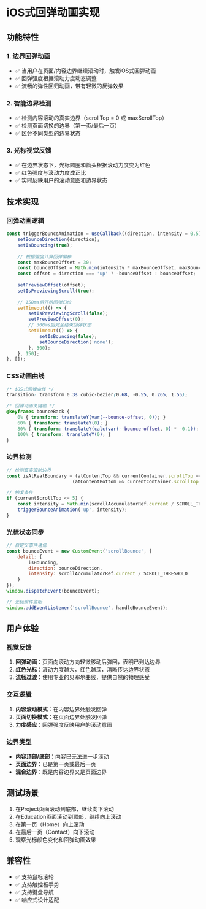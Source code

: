 # iOS式回弹动画实现

## 功能特性

### 1. 边界回弹动画
- ✅ 当用户在页面/内容边界继续滚动时，触发iOS式回弹动画
- ✅ 回弹强度根据滚动力度动态调整
- ✅ 流畅的弹性回归动画，带有轻微的反弹效果

### 2. 智能边界检测
- ✅ 检测内容滚动的真实边界（scrollTop = 0 或 maxScrollTop）
- ✅ 检测页面切换的边界（第一页/最后一页）
- ✅ 区分不同类型的边界状态

### 3. 光标视觉反馈
- ✅ 在边界状态下，光标圆圈和箭头根据滚动力度变为红色
- ✅ 红色强度与滚动力度成正比
- ✅ 实时反映用户的滚动意图和边界状态

## 技术实现

### 回弹动画逻辑
```javascript
const triggerBounceAnimation = useCallback((direction, intensity = 0.5) => {
    setBounceDirection(direction);
    setIsBouncing(true);
    
    // 根据强度计算回弹偏移
    const maxBounceOffset = 30;
    const bounceOffset = Math.min(intensity * maxBounceOffset, maxBounceOffset);
    const offset = direction === 'up' ? -bounceOffset : bounceOffset;
    
    setPreviewOffset(offset);
    setIsPreviewingScroll(true);
    
    // 150ms后开始回弹归位
    setTimeout(() => {
        setIsPreviewingScroll(false);
        setPreviewOffset(0);
        // 300ms后完全结束回弹状态
        setTimeout(() => {
            setIsBouncing(false);
            setBounceDirection('none');
        }, 300);
    }, 150);
}, []);
```

### CSS动画曲线
```css
/* iOS式回弹曲线 */
transition: transform 0.3s cubic-bezier(0.68, -0.55, 0.265, 1.55);

/* 回弹动画关键帧 */
@keyframes bounceBack {
    0% { transform: translateY(var(--bounce-offset, 0)); }
    60% { transform: translateY(0); }
    80% { transform: translateY(calc(var(--bounce-offset, 0) * -0.1)); }
    100% { transform: translateY(0); }
}
```

### 边界检测
```javascript
// 检测真实滚动边界
const isAtRealBoundary = (atContentTop && currentContainer.scrollTop === 0) || 
                        (atContentBottom && currentContainer.scrollTop >= maxScrollTop);

// 触发条件
if (currentScrollTop <= 5) {
    const intensity = Math.min(scrollAccumulatorRef.current / SCROLL_THRESHOLD, 1);
    triggerBounceAnimation('up', intensity);
}
```

### 光标状态同步
```javascript
// 自定义事件通信
const bounceEvent = new CustomEvent('scrollBounce', {
    detail: { 
        isBouncing, 
        direction: bounceDirection,
        intensity: scrollAccumulatorRef.current / SCROLL_THRESHOLD
    }
});
window.dispatchEvent(bounceEvent);

// 光标组件监听
window.addEventListener('scrollBounce', handleBounceEvent);
```

## 用户体验

### 视觉反馈
1. **回弹动画**：页面向滚动方向轻微移动后弹回，表明已到达边界
2. **红色光标**：滚动力度越大，红色越深，清晰传达边界状态
3. **流畅过渡**：使用专业的贝塞尔曲线，提供自然的物理感受

### 交互逻辑
1. **内容滚动模式**：在内容边界处触发回弹
2. **页面切换模式**：在页面边界处触发回弹
3. **力度感应**：回弹强度反映用户的滚动意图

### 边界类型
- **内容顶部/底部**：内容已无法进一步滚动
- **页面边界**：已是第一页或最后一页
- **混合边界**：既是内容边界又是页面边界

## 测试场景

1. 在Project页面滚动到底部，继续向下滚动
2. 在Education页面滚动到顶部，继续向上滚动
3. 在第一页（Home）向上滚动
4. 在最后一页（Contact）向下滚动
5. 观察光标颜色变化和回弹动画效果

## 兼容性

- ✅ 支持鼠标滚轮
- ✅ 支持触控板手势
- ✅ 支持键盘导航
- ✅ 响应式设计适配
